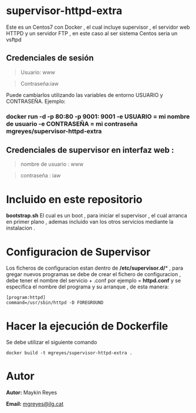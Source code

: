 # supervisor-httpd-extra



Este es un Centos7 con Docker , el cual incluye supervisor , el servidor web HTTPD y un servidor  FTP , en este caso al ser sistema Centos seria un vsftpd

## Credenciales de sesión
> Usuario: www

> Contraseña:iaw

Puede cambiarlos utilizando las variables de entorno USUARIO y CONTRASEÑA. Ejemplo:

### docker run -d -p 80:80 -p 9001: 9001 -e USUARIO = mi nombre de usuario -e CONTRASEÑA = mi contraseña mgreyes/supervisor-httpd-extra

## Credenciales de supervisor en interfaz web :

> nombre de usuario : www

> contraseña : iaw

# Incluido en este  repositorio 

**bootstrap.sh**
El cual es un boot , para iniciar el supervisor , el cual arranca en primer plano , ademas incluido van los otros servicios mediante la instalacion .

# Configuracion de Supervisor
 Los ficheros de configuracion estan dentro de **/etc/supervisor.d/***  , para gregar nuevos programas se debe de crear el fichero de configuracion , debe tener el nombre del servicio + .conf por ejemplo = **httpd.conf** y se especifica el nombre del programa y su arranque , de esta manera:
 
 ``` 
 [program:httpd]
 command=/usr/sbin/httpd -D FOREGROUND 
 ```
# Hacer la ejecución de Dockerfile

Se debe utilizar el siguiente comando 
```
docker build -t mgreyes/supervisor-httpd-extra .
``` 

# Autor
**Autor:** Maykin Reyes

**Email:** mgreyes@ilg.cat
